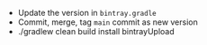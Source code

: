 * Update the version in `bintray.gradle`
* Commit, merge, tag `main` commit as new version
* ./gradlew clean build install bintrayUpload
